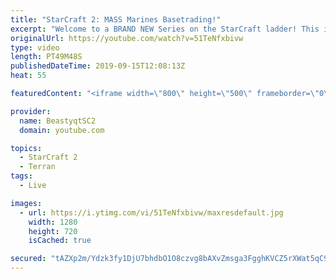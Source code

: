 ```yaml
---
title: "StarCraft 2: MASS Marines Basetrading!"
excerpt: "Welcome to a BRAND NEW Series on the StarCraft ladder! This is the \"Mass Marines to Grandmaster\" challenge, where the only attacking unit that I'm allowed to make is Marines - and that's it! I am allowed to make Medivacs just so that the gaemplay is not too monotonous, but I believe I could even make"
originalUrl: https://youtube.com/watch?v=51TeNfxbivw
type: video
length: PT49M48S
publishedDateTime: 2019-09-15T12:08:13Z
heat: 55

featuredContent: "<iframe width=\"800\" height=\"500\" frameborder=\"0\" src=\"https://www.youtube.com/embed/51TeNfxbivw\" allow=\"accelerometer; autoplay; encrypted-media; gyroscope; picture-in-picture\" allowfullscreen></iframe>"

provider:
  name: BeastyqtSC2
  domain: youtube.com

topics:
  - StarCraft 2
  - Terran
tags:
  - Live

images:
  - url: https://i.ytimg.com/vi/51TeNfxbivw/maxresdefault.jpg
    width: 1280
    height: 720
    isCached: true

secured: "tAZXp2m/Ydzk3fy1DjU7bhdbO1O8czvg8bAXvZmsga3FgghKVCZ5rXWat5qC9UqOaXJStOj8r127/wK1GJx4AbToLPv5uUZiqQ+NdMPd1aKnD/mzfpfYYZYf3eOLyROPVfxp9XHTAMAqlIDqjIKNgmBPUxnJ+DVQ5JZIyL9Unl1S9kwXzSXFL5WdX9xjyeCd+0vRCSlGcu+M+tAIH6HpvxBMZWT98QaXjVKxUNhQmxjO/1/svFaKB7mz8bv7Zl/4W4ZSEPpLfMQKTRHeIO/anTnbfZlMAjfGcusd0QZ46sVvBV01S5etOxsAjR2rkfJ0fK7uVqyX3ctiULPsy94fIK+1VcRmjXlLOwAXjlrcb3asBDJmbN8Xag6H6z7MEirUNiy9Jt/KAkqoROSKlwPdNaeN7dH3wOO2jZ+RVkGcOU4=;37HN5KMeLPtMgc73ECTPIQ=="
---
```


